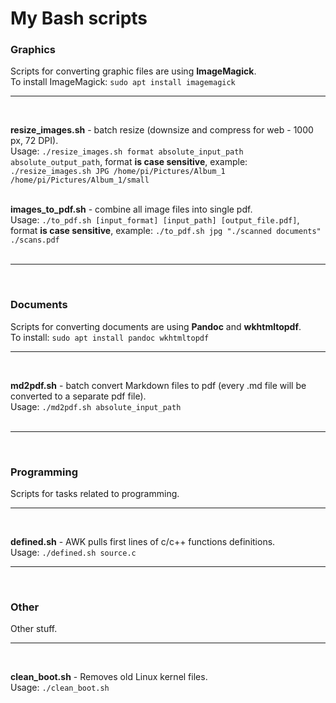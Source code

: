 # My Bash scripts

### Graphics

Scripts for converting graphic files are using **ImageMagick**.  
To install ImageMagick: `sudo apt install imagemagick` 
___
<br /> 

**resize_images.sh** - batch resize (downsize and compress for web - 1000 px, 72 DPI).  
Usage: `./resize_images.sh format absolute_input_path absolute_output_path`, format **is case sensitive**, example: `./resize_images.sh JPG /home/pi/Pictures/Album_1 /home/pi/Pictures/Album_1/small`  
<br />  

**images_to_pdf.sh** - combine all image files into single pdf.  
Usage: `./to_pdf.sh [input_format] [input_path] [output_file.pdf]`, format **is case sensitive**, example: `./to_pdf.sh jpg "./scanned documents" ./scans.pdf`  
<br />
___

<br />

### Documents
  
Scripts for converting documents are using **Pandoc** and **wkhtmltopdf**.  
To install: `sudo apt install pandoc wkhtmltopdf`  
___
<br />
  
**md2pdf.sh** - batch convert Markdown files to pdf (every .md file will be converted to a separate pdf file).  
Usage: `./md2pdf.sh absolute_input_path`  
<br />
___

<br />

### Programming
  
Scripts for tasks related to programming.  
___
<br />
  
**defined.sh** - AWK pulls first lines of c/c++ functions definitions.  
Usage: `./defined.sh source.c`

___

<br />

### Other
  
Other stuff.  
___
<br />
  
**clean_boot.sh** - Removes old Linux kernel files.  
Usage: `./clean_boot.sh`
